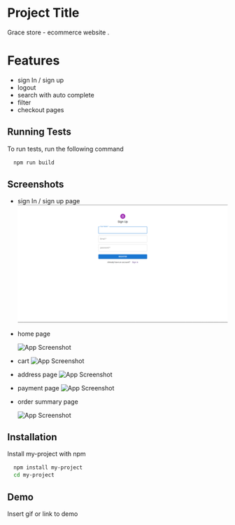 # Project Title

Grace store - ecommerce website .

# Features

- sign In / sign up
- logout
- search with auto complete
- filter
- checkout pages

## Running Tests

To run tests, run the following command

```bash
  npm run build
```

## Screenshots

- sign In / sign up page
  ![App Screenshot](./readme/images/signin.png?raw=true "sign In / sign up page")
- home page

  ![App Screenshot]("./readme/images/home.png")

- cart
  ![App Screenshot]("./readme/images/cart.png")
- address page
  ![App Screenshot]("./readme/images/address-page.png")
- payment page
  ![App Screenshot]("./readme/images/payment-page.png")
- order summary page

  ![App Screenshot]("./readme/images/summary-page.png/468x300?468x300?text=App+Screenshot+Here")

## Installation

Install my-project with npm

```bash
  npm install my-project
  cd my-project
```

## Demo

Insert gif or link to demo
